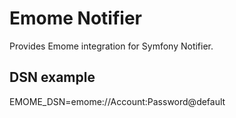 # Emome Notifier

Provides Emome integration for Symfony Notifier.

## DSN example
EMOME_DSN=emome://Account:Password@default
